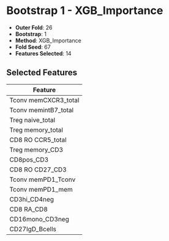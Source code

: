 # Bootstrap 1 - XGB_Importance

- **Outer Fold**: 26
- **Bootstrap**: 1
- **Method**: XGB_Importance
- **Fold Seed**: 67
- **Features Selected**: 14

## Selected Features

| Feature |
|---------|
| Tconv memCXCR3_total |
| Tconv memintB7_total |
| Treg naive_total |
| Treg memory_total |
| CD8 RO CCR5_total |
| Treg memory_CD3 |
| CD8pos_CD3 |
| CD8 RO CD27_CD3 |
| Tconv memPD1_Tconv |
| Tconv memPD1_mem |
| CD3hi_CD4neg |
| CD8 RA_CD8 |
| CD16mono_CD3neg |
| CD27IgD_Bcells |
